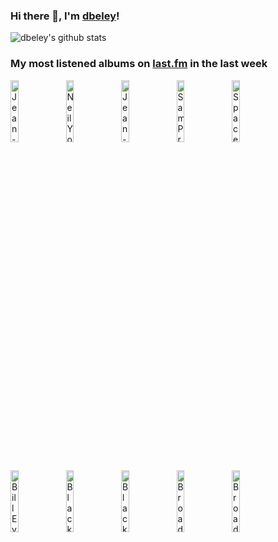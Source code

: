 ### Hi there 👋, I'm [dbeley](https://dbeley.ovh/en)!

![dbeley's github stats](https://github-readme-stats.vercel.app/api?username=dbeley)

### My most listened albums on [last.fm](https://www.last.fm/user/d_beley) in the last week

[<img src='https://lastfm.freetls.fastly.net/i/u/300x300/82a8b3e6ca314648ae01d7f8e5512b5f.jpg' width='16%' height='16%' alt='Jean-Philippe Goude - Goude: Aux solitudes'>](https://www.last.fm/music/jean-philippe%2bgoude/goude%253a%2baux%2bsolitudes)&nbsp;
[<img src='https://lastfm.freetls.fastly.net/i/u/300x300/8f981e7d84e358571136820e8383a5e0.jpg' width='16%' height='16%' alt='Neil Young - Chrome Dreams'>](https://www.last.fm/music/neil%2byoung/chrome%2bdreams)&nbsp;
[<img src='https://lastfm.freetls.fastly.net/i/u/300x300/a8adbbebe60860797ecdcc64db8d5abe.jpg' width='16%' height='16%' alt='Jean-Philippe Goude - Goude: Rock de chambre'>](https://www.last.fm/music/jean-philippe%2bgoude/goude%253a%2brock%2bde%2bchambre)&nbsp;
[<img src='https://lastfm.freetls.fastly.net/i/u/300x300/6909d9317dfb444e4176f2fc26d0482a.jpg' width='16%' height='16%' alt='Sam Prekop - Sam Prekop'>](https://www.last.fm/music/sam%2bprekop/sam%2bprekop)&nbsp;
[<img src='https://lastfm.freetls.fastly.net/i/u/300x300/e725f72074f3efd25cd0ea59631c1f6f.jpg' width='16%' height='16%' alt='Spacemen 3 - Forged Prescriptions (Original)'>](https://www.last.fm/music/spacemen%2b3/forged%2bprescriptions%2b%2528original%2529)&nbsp;
<br>
[<img src='https://lastfm.freetls.fastly.net/i/u/300x300/8896ba1ea70c40337f2caba67ef0c23a.jpg' width='16%' height='16%' alt='Bill Evans - You Must Believe In Spring (Remastered Version)'>](https://www.last.fm/music/bill%2bevans/you%2bmust%2bbelieve%2bin%2bspring%2b%2528remastered%2bversion%2529)&nbsp;
[<img src='https://lastfm.freetls.fastly.net/i/u/300x300/9fde38d40aa14ce2a0c191933a12d164.png' width='16%' height='16%' alt='Black Moth Super Rainbow - Dandelion Gum'>](https://www.last.fm/music/black%2bmoth%2bsuper%2brainbow/dandelion%2bgum)&nbsp;
[<img src='https://lastfm.freetls.fastly.net/i/u/300x300/258f2c749f4631a32db46a677aa14455.jpg' width='16%' height='16%' alt='Black Moth Super Rainbow - Eating Us'>](https://www.last.fm/music/black%2bmoth%2bsuper%2brainbow/eating%2bus)&nbsp;
[<img src='https://lastfm.freetls.fastly.net/i/u/300x300/233c5f872a856a32c00a2abe2a65e086.jpg' width='16%' height='16%' alt='Broadcast - The Noise Made by People'>](https://www.last.fm/music/broadcast/the%2bnoise%2bmade%2bby%2bpeople)&nbsp;
[<img src='https://lastfm.freetls.fastly.net/i/u/300x300/a92fae2ac1594a2bb1044848a328fc8f.png' width='16%' height='16%' alt='Broadcast - Work and Non Work'>](https://www.last.fm/music/broadcast/work%2band%2bnon%2bwork)&nbsp;
<br>
